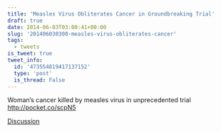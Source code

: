 ```yaml
---
title: 'Measles Virus Obliterates Cancer in Groundbreaking Trial'
draft: true
date: 2014-06-03T03:00:41+00:00
slug: '201406030300-measles-virus-obliterates-cancer'
tags:
  - tweets
is_tweet: true
tweet_info:
  id: '473554819417137152'
  type: 'post'
  is_thread: False
---
```




Woman’s cancer killed by measles virus in unprecedented trial <http://pocket.co/scpN5>

[Discussion](https://x.com/sytelus/status/473554819417137152)
